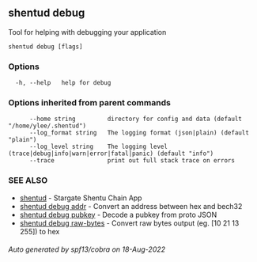 ## shentud debug

Tool for helping with debugging your application

```
shentud debug [flags]
```

### Options

```
  -h, --help   help for debug
```

### Options inherited from parent commands

```
      --home string         directory for config and data (default "/home/ylee/.shentud")
      --log_format string   The logging format (json|plain) (default "plain")
      --log_level string    The logging level (trace|debug|info|warn|error|fatal|panic) (default "info")
      --trace               print out full stack trace on errors
```

### SEE ALSO

* [shentud](shentud.md)	 - Stargate Shentu Chain App
* [shentud debug addr](shentud_debug_addr.md)	 - Convert an address between hex and bech32
* [shentud debug pubkey](shentud_debug_pubkey.md)	 - Decode a pubkey from proto JSON
* [shentud debug raw-bytes](shentud_debug_raw-bytes.md)	 - Convert raw bytes output (eg. [10 21 13 255]) to hex

###### Auto generated by spf13/cobra on 18-Aug-2022
